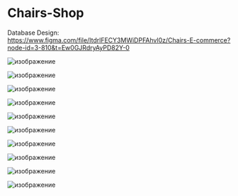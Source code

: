 # Chairs-Shop

Database Design:
<a href="https://www.figma.com/file/ItdrlFECY3MWiDPFAhvl0z/Chairs-E-commerce?node-id=3-810&t=Ew0GJRdryAyPD82Y-0">https://www.figma.com/file/ItdrlFECY3MWiDPFAhvl0z/Chairs-E-commerce?node-id=3-810&t=Ew0GJRdryAyPD82Y-0</a>


![изображение](https://user-images.githubusercontent.com/129586445/233771398-33e31c10-c24c-49dd-ba00-d58beae3d865.png)

![изображение](https://user-images.githubusercontent.com/129586445/234943161-6de4f8b0-5346-4835-85a4-71676362511b.png)

![изображение](https://user-images.githubusercontent.com/129586445/235356538-b8a327b6-2373-48f0-9283-3358c3cc88ea.png)

![изображение](https://user-images.githubusercontent.com/129586445/236633667-f2f5f69c-c3d9-4797-913e-44f1e7b7aa08.png)

![изображение](https://user-images.githubusercontent.com/129586445/234943229-0bedc198-75d8-4c0a-b0de-2a30c4ec74ec.png)

![изображение](https://user-images.githubusercontent.com/129586445/234943305-bdd95f2c-b1b7-4d5e-9d4c-6986b03af245.png)

![изображение](https://user-images.githubusercontent.com/129586445/234945245-3f6d46bc-f13f-4cce-9164-6ed5ebde6c39.png)

![изображение](https://user-images.githubusercontent.com/129586445/234945470-21d44a84-2c69-42b3-841e-70e5329c5e8e.png)

![изображение](https://user-images.githubusercontent.com/129586445/236633598-0f684439-a0f6-49fd-b7b9-852469350ca4.png)

![изображение](https://user-images.githubusercontent.com/129586445/236633624-db3231d5-b17d-4e8c-a3e9-0905f5571799.png)
